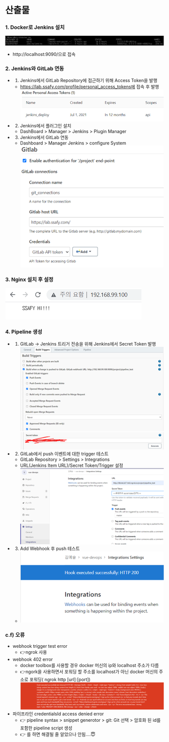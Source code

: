 # 산출물

### 1. Docker로 Jenkins 설치

![docker-jenkins-install](./img/docker-jenkins-install.PNG)

- http://localhost:9090/으로 접속

### 2. Jenkins와 GitLab 연동

- 1. Jenkins에서 GitLab Repository에 접근하기 위해 Access Token을 발행

  - https://lab.ssafy.com/profile/personal_access_tokens에 접속 후 발행
    ![access-token](./img/access-token.PNG)

- 2. Jenkins에서 플러그인 설치

  - DashBoard > Manager > Jenkins > Plugin Manager

- 3. Jenkins에서 GitLab 연동
  - Dashboard > Manager Jenkins > configure System
    ![jenkins-gitlab-connection](./img/jenkins-gitlab-connection.PNG)

### 3. Nginx 설치 후 설정

![nginx-success](./img/nginx-success.PNG)

### 4. Pipeline 생성

- 1. GitLab -> Jenkins 트리거 전송을 위해 Jenkins에서 Secret Token 발행
     ![build-trigger](./img/build-trigger.PNG)
     ![secret-token](./img/secret-token.PNG)

- 2. GitLab에서 push 이벤트에 대한 trigger 테스트

  - GitLab Repository > Settings > Integrations
  - URL(Jenkins Item URL)/Secret Token/Trigger 설정
    ![integration](./img/integration.PNG)

- 3. Add Webhook 후 push 테스트
  - ![webhook-trigger-test](./img/webhook-trigger-test.PNG)

### c.f) 오류

- webhook trigger test error
  - 👉ngrok 사용
- webhook 402 error
  - docker toolbox를 사용할 경우 docker 머신의 ip와 localhost 주소가 다름
  - 👉ngork을 사용하면서 포워딩 할 주소를 localhost가 아닌 docker 머신의 주소로 포워딩( ngrok http [url]:[port])
    ![webhook-402-error](./img/webhook-402-error.PNG)
- 파이프라인 credentialsId access denied error
  - 👉 pipeline syntax > snippet generotor > git: Git 선택 > 암호화 된 id를 포함한 pipeline script 생성
  - 👉 를 하면 해결될 줄 알았으나 안됨....😇
